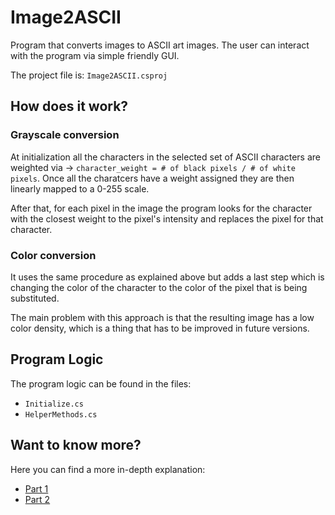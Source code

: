 # Image2ASCII
Program that converts images to ASCII art images. The user can interact with the program via simple friendly GUI.

The project file is: `Image2ASCII.csproj` 

## How does it work?

### Grayscale conversion
At initialization all the characters in the selected set of ASCII characters are weighted via -> `character_weight = # of black pixels / # of white pixels`. Once all the charatcers have a weight assigned they are then linearly mapped to a 0-255 scale. 

After that, for each pixel in the image the program looks for the character with the closest weight to the pixel's intensity and replaces the pixel for that character.

### Color conversion
It uses the same procedure as explained above but adds a last step which is changing the color of the character to the color of the pixel that is being substituted.

The main problem with this approach is that the resulting image has a low color density, which is a thing that has to be improved in future versions.

## Program Logic

The program logic can be found in the files:
- `Initialize.cs`
- `HelperMethods.cs`

## Want to know more?

Here you can find a more in-depth explanation:
* [Part 1](https://bitesofcode.wordpress.com/2017/01/19/converting-images-to-ascii-art-part-1/)
* [Part 2](https://bitesofcode.wordpress.com/2017/05/27/converting-images-to-ascii-art-part-2/)


